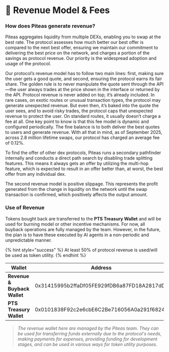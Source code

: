 # 💸 Revenue Model & Fees

### How does Piteas generate revenue?

Piteas aggregates liquidity from multiple DEXs, enabling you to swap at the best rate. The protocol assesses how much better our best offer is compared to the next best offer, ensuring we maintain our commitment to delivering the best price on the network, and charges a portion of the savings as protocol revenue. Our priority is the widespread adoption and usage of the protocol.

Our protocol’s revenue model has to follow two main lines: first, making sure the user gets a good quote, and second, ensuring the protocol earns its fair share. The golden rule is to never manipulate the quote sent through the API—the user always trades at the price shown in the interface or returned by the API. Protocol revenue is never added on top; it’s already included. In rare cases, on exotic routes or unusual transaction types, the protocol may generate unexpected revenue. But even then, it’s baked into the quote the user sees, and to avoid risky trades, the protocol caps that unexpected revenue to protect the user. On standard routes, it usually doesn’t charge a fee at all. One key point to know is that this fee model is dynamic and configured periodically. The fine balance is to both deliver the best quotes to users and generate revenue. With all that in mind, as of September 2025, across 2.8 million lifetime swaps, our protocol has charged an average fee of 0.12%.

To find the offer of other dex protocols, Piteas runs a secondary pathfinder internally and conducts a direct path search by disabling trade splitting features. This means it always gets an offer by utilizing the multi-hop feature, which is expected to result in an offer better than, at worst, the best offer from any individual dex.

The second revenue model is positive slippage. This represents the profit generated from the change in liquidity on the network until the swap transaction is confirmed, which positively affects the output amount.

### **Use of Revenue**

Tokens bought back are transferred to the **PTS Treasury Wallet** and will be used for burning model or other incentive mechanisms. For now, all buyback operations are fully managed by the team. However, in the future, the plan is to have these executed by AI agents in a non-periodic and unpredictable manner.

{% hint style="success" %}
At least 50% of protocol revenue is used/will be used as token utility.
{% endhint %}

<table><thead><tr><th width="291">Wallet</th><th>Address</th></tr></thead><tbody><tr><td><strong>Revenue &#x26; Buyback Wallet</strong></td><td>0x31415995b2ffaDf05FE929fDB6a87FD18A2817dD</td></tr><tr><td><strong>PTS Treasury Wallet</strong></td><td>0x0101838F92c2e6cbE6C2Be716056A0a291f6824a</td></tr></tbody></table>

> _The revenue wallet here are managed by the Piteas team. They can be used for transferring funds externally due to the protocol's needs, making payments for expenses, providing funding for development stages, and can be used in various ways for token utility purposes._
